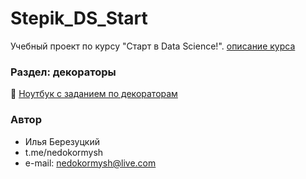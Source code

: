 # Stepik_DS_Start

Учебный проект по курсу "Старт в Data Science!".
[описание курса](https://stepik.org/course/194633/info)

### Раздел: декораторы

🔭 [Ноутбук с заданием по декораторам](https://github.com/nedokormysh/Text_Gen_RNN/blob/model/LSTM_char_word_Inf_Joke.ipynb) 


### Автор 
* Илья Березуцкий
* t.me/nedokormysh
* e-mail: nedokormysh@live.com
